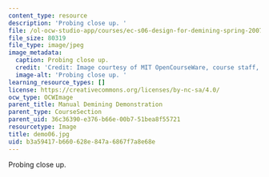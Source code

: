 ```yaml
---
content_type: resource
description: 'Probing close up. '
file: /ol-ocw-studio-app/courses/ec-s06-design-for-demining-spring-2007/b3a59417b660628e847a6867f7a8e68e_demo06.jpg
file_size: 80319
file_type: image/jpeg
image_metadata:
  caption: Probing close up.
  credit: 'Credit: Image courtesy of MIT OpenCourseWare, course staff, and students.'
  image-alt: 'Probing close up. '
learning_resource_types: []
license: https://creativecommons.org/licenses/by-nc-sa/4.0/
ocw_type: OCWImage
parent_title: Manual Demining Demonstration
parent_type: CourseSection
parent_uid: 36c36390-e376-b66e-00b7-51bea8f55721
resourcetype: Image
title: demo06.jpg
uid: b3a59417-b660-628e-847a-6867f7a8e68e
---
```

Probing close up. 